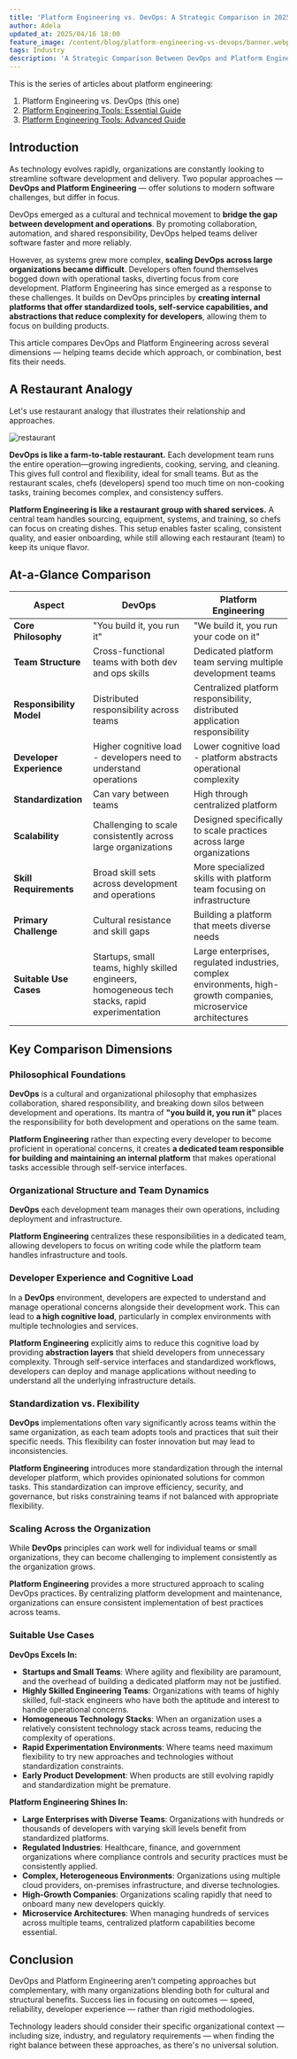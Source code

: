 ```yaml
---
title: 'Platform Engineering vs. DevOps: A Strategic Comparison in 2025'
author: Adela
updated_at: 2025/04/16 18:00
feature_image: /content/blog/platform-engineering-vs-devops/banner.webp
tags: Industry
description: 'A Strategic Comparison Between DevOps and Platform Engineering'
---
```


This is the series of articles about platform engineering:

1. Platform Engineering vs. DevOps (this one)
1. [Platform Engineering Tools: Essential Guide](/blog/platform-engineering-tools-essential-guide/)
1. [Platform Engineering Tools: Advanced Guide](/blog/platform-engineering-tools-advanced-guide/)

## Introduction

As technology evolves rapidly, organizations are constantly looking to streamline software development and delivery. Two popular approaches — **DevOps and Platform Engineering** — offer solutions to modern software challenges, but differ in focus.

DevOps emerged as a cultural and technical movement to **bridge the gap between development and operations**. By promoting collaboration, automation, and shared responsibility, DevOps helped teams deliver software faster and more reliably.

However, as systems grew more complex, **scaling DevOps across large organizations became difficult**. Developers often found themselves bogged down with operational tasks, diverting focus from core development. Platform Engineering has since emerged as a response to these challenges. It builds on DevOps principles by **creating internal platforms that offer standardized tools, self-service capabilities, and abstractions that reduce complexity for developers**, allowing them to focus on building products.

This article compares DevOps and Platform Engineering across several dimensions — helping teams decide which approach, or combination, best fits their needs.

## A Restaurant Analogy

Let's use restaurant analogy that illustrates their relationship and approaches.

![restaurant](/content/blog/platform-engineering-vs-devops/restaurant-analogy.webp)

**DevOps is like a farm-to-table restaurant.** Each development team runs the entire operation—growing ingredients, cooking, serving, and cleaning. This gives full control and flexibility, ideal for small teams. But as the restaurant scales, chefs (developers) spend too much time on non-cooking tasks, training becomes complex, and consistency suffers.

**Platform Engineering is like a restaurant group with shared services.** A central team handles sourcing, equipment, systems, and training, so chefs can focus on creating dishes. This setup enables faster scaling, consistent quality, and easier onboarding, while still allowing each restaurant (team) to keep its unique flavor.

## At-a-Glance Comparison

| Aspect                   | DevOps                                                                                          | Platform Engineering                                                                                             |
| ------------------------ | ----------------------------------------------------------------------------------------------- | ---------------------------------------------------------------------------------------------------------------- |
| **Core Philosophy**      | "You build it, you run it"                                                                      | "We build it, you run your code on it"                                                                           |
| **Team Structure**       | Cross-functional teams with both dev and ops skills                                             | Dedicated platform team serving multiple development teams                                                       |
| **Responsibility Model** | Distributed responsibility across teams                                                         | Centralized platform responsibility, distributed application responsibility                                      |
| **Developer Experience** | Higher cognitive load - developers need to understand operations                                | Lower cognitive load - platform abstracts operational complexity                                                 |
| **Standardization**      | Can vary between teams                                                                          | High through centralized platform                                                                                |
| **Scalability**          | Challenging to scale consistently across large organizations                                    | Designed specifically to scale practices across large organizations                                              |
| **Skill Requirements**   | Broad skill sets across development and operations                                              | More specialized skills with platform team focusing on infrastructure                                            |
| **Primary Challenge**    | Cultural resistance and skill gaps                                                              | Building a platform that meets diverse needs                                                                     |
| **Suitable Use Cases**   | Startups, small teams, highly skilled engineers, homogeneous tech stacks, rapid experimentation | Large enterprises, regulated industries, complex environments, high-growth companies, microservice architectures |

## Key Comparison Dimensions

### Philosophical Foundations

**DevOps** is a cultural and organizational philosophy that emphasizes collaboration, shared responsibility, and breaking down silos between development and operations. Its mantra of **"you build it, you run it"** places the responsibility for both development and operations on the same team.

**Platform Engineering** rather than expecting every developer to become proficient in operational concerns, it creates **a dedicated team responsible for building and maintaining an internal platform** that makes operational tasks accessible through self-service interfaces.

### Organizational Structure and Team Dynamics

**DevOps** each development team manages their own operations, including deployment and infrastructure.

**Platform Engineering** centralizes these responsibilities in a dedicated team, allowing developers to focus on writing code while the platform team handles infrastructure and tools.

### Developer Experience and Cognitive Load

In a **DevOps** environment, developers are expected to understand and manage operational concerns alongside their development work. This can lead to **a high cognitive load**, particularly in complex environments with multiple technologies and services.

**Platform Engineering** explicitly aims to reduce this cognitive load by providing **abstraction layers** that shield developers from unnecessary complexity. Through self-service interfaces and standardized workflows, developers can deploy and manage applications without needing to understand all the underlying infrastructure details.

### Standardization vs. Flexibility

**DevOps** implementations often vary significantly across teams within the same organization, as each team adopts tools and practices that suit their specific needs. This flexibility can foster innovation but may lead to inconsistencies.

**Platform Engineering** introduces more standardization through the internal developer platform, which provides opinionated solutions for common tasks. This standardization can improve efficiency, security, and governance, but risks constraining teams if not balanced with appropriate flexibility.

### Scaling Across the Organization

While **DevOps** principles can work well for individual teams or small organizations, they can become challenging to implement consistently as the organization grows.

**Platform Engineering** provides a more structured approach to scaling DevOps practices. By centralizing platform development and maintenance, organizations can ensure consistent implementation of best practices across teams.

### Suitable Use Cases

**DevOps Excels In:**

- **Startups and Small Teams**: Where agility and flexibility are paramount, and the overhead of building a dedicated platform may not be justified.
- **Highly Skilled Engineering Teams**: Organizations with teams of highly skilled, full-stack engineers who have both the aptitude and interest to handle operational concerns.
- **Homogeneous Technology Stacks**: When an organization uses a relatively consistent technology stack across teams, reducing the complexity of operations.
- **Rapid Experimentation Environments**: Where teams need maximum flexibility to try new approaches and technologies without standardization constraints.
- **Early Product Development**: When products are still evolving rapidly and standardization might be premature.

**Platform Engineering Shines In:**

- **Large Enterprises with Diverse Teams**: Organizations with hundreds or thousands of developers with varying skill levels benefit from standardized platforms.
- **Regulated Industries**: Healthcare, finance, and government organizations where compliance controls and security practices must be consistently applied.
- **Complex, Heterogeneous Environments**: Organizations using multiple cloud providers, on-premises infrastructure, and diverse technologies.
- **High-Growth Companies**: Organizations scaling rapidly that need to onboard many new developers quickly.
- **Microservice Architectures**: When managing hundreds of services across multiple teams, centralized platform capabilities become essential.

## Conclusion

DevOps and Platform Engineering aren’t competing approaches but complementary, with many organizations blending both for cultural and structural benefits. Success lies in focusing on outcomes — speed, reliability, developer experience — rather than rigid methodologies.

Technology leaders should consider their specific organizational context — including size, industry, and regulatory requirements — when finding the right balance between these approaches, as there's no universal solution.
